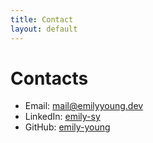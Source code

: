 ```yaml
---
title: Contact
layout: default
---
```


# Contacts

- Email: [mail@emilyyoung.dev](mailto:mail@emilyyoung.dev)
- LinkedIn: [emily-sy](https://www.linkedin.com/in/emily-sy)
- GitHub: [emily-young](https://github.com/emily-young)